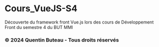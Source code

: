 # Cours_VueJS-S4
 Découverte du framework front Vue.js lors des cours de Développement Front du semestre 4 du BUT MMI

 ### © 2024 Quentin Buteau - Tous droits réservés
